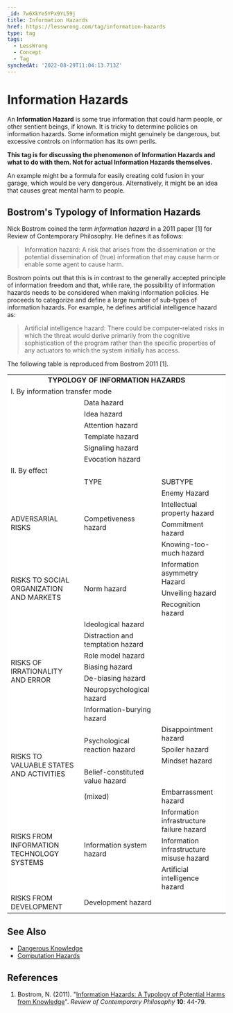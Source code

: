 ```yaml
---
_id: 7w6XkYe5YPx9YL59j
title: Information Hazards
href: https://lesswrong.com/tag/information-hazards
type: tag
tags:
  - LessWrong
  - Concept
  - Tag
synchedAt: '2022-08-29T11:04:13.713Z'
---
```

# Information Hazards

An **Information Hazard** is some true information that could harm people, or other sentient beings, if known. It is tricky to determine policies on information hazards. Some information might genuinely be dangerous, but excessive controls on information has its own perils. 

**This tag is for discussing the phenomenon of Information Hazards and what to do with them. Not for actual Information Hazards themselves.**  
  
An example might be a formula for easily creating cold fusion in your garage, which would be very dangerous. Alternatively, it might be an idea that causes great mental harm to people.

## Bostrom's Typology of Information Hazards

Nick Bostrom coined the term *information hazard* in a 2011 paper \[1\] for Review of Contemporary Philosophy. He defines it as follows:

> Information hazard: A risk that arises from the dissemination or the potential dissemination of (true) information that may cause harm or enable some agent to cause harm.

Bostrom points out that this is in contrast to the generally accepted principle of information freedom and that, while rare, the possibility of information hazards needs to be considered when making information policies. He proceeds to categorize and define a large number of sub-types of information hazards. For example, he defines artificial intelligence hazard as:

> Artificial intelligence hazard: There could be computer-related risks in which the threat would derive primarily from the cognitive sophistication of the program rather than the specific properties of any actuators to which the system initially has access.

The following table is reproduced from Bostrom 2011 \[1\].

<table style="background-color:white"><tbody><tr><td style="text-align:center" colspan="3"><strong>TYPOLOGY OF INFORMATION HAZARDS</strong></td></tr><tr><td colspan="3">I. By information transfer mode</td></tr><tr><td rowspan="6">&nbsp;</td><td>Data hazard</td><td rowspan="6">&nbsp;</td></tr><tr><td>Idea hazard</td></tr><tr><td>Attention hazard</td></tr><tr><td>Template hazard</td></tr><tr><td>Signaling hazard</td></tr><tr><td>Evocation hazard</td></tr><tr><td colspan="3">II. By effect</td></tr><tr><td>&nbsp;</td><td>TYPE</td><td>SUBTYPE</td></tr><tr><td rowspan="4">ADVERSARIAL RISKS</td><td rowspan="4">Competiveness hazard</td><td>Enemy Hazard</td></tr><tr><td>Intellectual property hazard</td></tr><tr><td>Commitment hazard</td></tr><tr><td>Knowing-too-much hazard</td></tr><tr><td rowspan="3">RISKS TO SOCIAL ORGANIZATION AND MARKETS</td><td rowspan="3">Norm hazard</td><td>Information asymmetry Hazard</td></tr><tr><td>Unveiling hazard</td></tr><tr><td>Recognition hazard</td></tr><tr><td rowspan="7">RISKS OF IRRATIONALITY AND ERROR</td><td>Ideological hazard</td><td rowspan="7">&nbsp;</td></tr><tr><td>Distraction and temptation hazard</td></tr><tr><td>Role model hazard</td></tr><tr><td>Biasing hazard</td></tr><tr><td>De-biasing hazard</td></tr><tr><td>Neuropsychological hazard</td></tr><tr><td>Information-burying hazard</td></tr><tr><td rowspan="5">RISKS TO VALUABLE STATES AND ACTIVITIES</td><td rowspan="3">Psychological reaction hazard</td><td>Disappointment hazard</td></tr><tr><td>Spoiler hazard</td></tr><tr><td>Mindset hazard</td></tr><tr><td>Belief-constituted value hazard</td><td>&nbsp;</td></tr><tr><td>(mixed)</td><td>Embarrassment hazard</td></tr><tr><td rowspan="3">RISKS FROM INFORMATION TECHNOLOGY SYSTEMS</td><td rowspan="3">Information system hazard</td><td>Information infrastructure failure hazard</td></tr><tr><td>Information infrastructure misuse hazard</td></tr><tr><td>Artificial intelligence hazard</td></tr><tr><td>RISKS FROM DEVELOPMENT</td><td>Development hazard</td><td>&nbsp;</td></tr></tbody></table>

## See Also

*   [Dangerous Knowledge](https://lessestwrong.com/tag/dangerous-knowledge)
*   [Computation Hazards](https://wiki.lesswrong.com/wiki/Computation_Hazards)

## References

1.  Bostrom, N. (2011). "[Information Hazards: A Typology of Potential Harms from Knowledge](http://www.nickbostrom.com/information-hazards.pdf)". *Review of Contemporary Philosophy* **10**: 44-79.